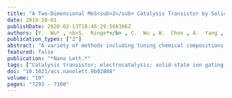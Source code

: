 ```yaml
---
title: "A Two-Dimensional MoS<sub>2</sub> Catalysis Transistor by Solid-State Ion Gating Manipulation and Adjustment (SIGMA)"
date: 2019-10-01
publishDate: 2020-02-13T18:46:29.508306Z
authors: [Y.  Wu* , <b>S.  Ringe*</b> , C.  Wu , W.  Chen , A.  Yang , H.  Chen , M.  Tang , G.  Zhou , H. Y.  Hwang , K.  Chan , Y.  Cui ]
publication_types: ["2"]
abstract: "A variety of methods including tuning chemical compositions, structures, crystallinity, defects and strain, and electrochemical intercalation have been demonstrated to enhance the catalytic activity. However, none of these tuning methods provide direct dynamical control during catalytic reactions. Here we propose a new method to tune the activity of catalysts through solid-state ion gating manipulation and adjustment (SIGMA) using a catalysis transistor. SIGMA can electrostatically dope the surface of catalysts with a high electron concentration over 5 $times$ 1013 cm-2 and thus modulate both the chemical potential of the reaction intermediates and their electrical conductivity. The hydrogen evolution reaction (HER) on both pristine and defective MoS2 were investigated as model reactions. Our theoretical and experimental results show that the overpotential at 10 mA/cm2 and Tafel slope can be in situ, continuously, dynamically, and reversibly tuned over 100 mV and around 100 mV/dec, respectively."
featured: false
publication: "*Nano Lett.*"
tags: ["Catalysis transistor; electrocatalysis; solid-state ion gating; two-dimensional materials"]
doi: "10.1021/acs.nanolett.9b02888"
volume: "19"
pages: "7293 - 7300"
---
```


